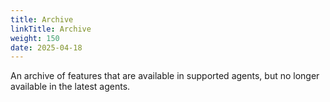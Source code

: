```yaml
---
title: Archive
linkTitle: Archive
weight: 150
date: 2025-04-18
---
```

An archive of features that are available in supported agents, but no longer available in the latest agents.
